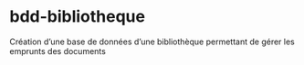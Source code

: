 # bdd-bibliotheque
Création d’une base de données d’une bibliothèque permettant de gérer les emprunts des documents
